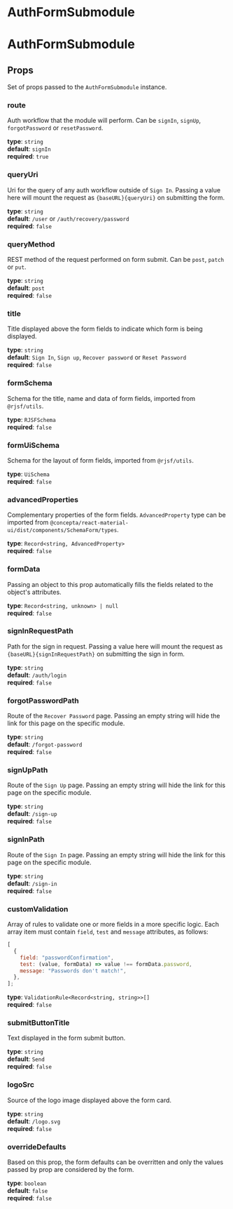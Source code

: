# AuthFormSubmodule

# AuthFormSubmodule

## Props

Set of props passed to the `AuthFormSubmodule` instance.

### **route**

Auth workflow that the module will perform. Can be `signIn`, `signUp`, `forgotPassword` or `resetPassword`.

**type**: `string`\
**default**: `signIn`\
**required**: `true`

### **queryUri**

Uri for the query of any auth workflow outside of `Sign In`. Passing a value here will mount the request as `{baseURL}{queryUri}` on submitting the form.

**type**: `string`\
**default**: `/user` or `/auth/recovery/password`\
**required**: `false`

### **queryMethod**

REST method of the request performed on form submit. Can be `post`, `patch` or `put`.

**type**: `string`\
**default**: `post`\
**required**: `false`

### **title**

Title displayed above the form fields to indicate which form is being displayed.

**type**: `string`\
**default**: `Sign In`, `Sign up`, `Recover password` or `Reset Password`\
**required**: `false`

### **formSchema**

Schema for the title, name and data of form fields, imported from `@rjsf/utils`.

**type**: `RJSFSchema`\
**required**: `false`

### **formUiSchema**

Schema for the layout of form fields, imported from `@rjsf/utils`.

**type**: `UiSchema`\
**required**: `false`

### **advancedProperties**

Complementary properties of the form fields. `AdvancedProperty` type can be imported from `@concepta/react-material-ui/dist/components/SchemaForm/types`.

**type**: `Record<string, AdvancedProperty>`\
**required**: `false`

### **formData**

Passing an object to this prop automatically fills the fields related to the object's attributes.

**type**: `Record<string, unknown> | null`\
**required**: `false`

### **signInRequestPath**

Path for the sign in request. Passing a value here will mount the request as `{baseURL}{signInRequestPath}` on submitting the sign in form.

**type**: `string`\
**default**: `/auth/login`\
**required**: `false`

### **forgotPasswordPath**

Route of the `Recover Password` page. Passing an empty string will hide the link for this page on the specific module.

**type**: `string`\
**default**: `/forgot-password`\
**required**: `false`

### **signUpPath**

Route of the `Sign Up` page. Passing an empty string will hide the link for this page on the specific module.

**type**: `string`\
**default**: `/sign-up`\
**required**: `false`

### **signInPath**

Route of the `Sign In` page. Passing an empty string will hide the link for this page on the specific module.

**type**: `string`\
**default**: `/sign-in`\
**required**: `false`

### **customValidation**

Array of rules to validate one or more fields in a more specific logic. Each array item must contain `field`, `test` and `message` attributes, as follows:

```js
[
  {
    field: "passwordConfirmation",
    test: (value, formData) => value !== formData.password,
    message: "Passwords don't match!",
  },
];
```

**type**: `ValidationRule<Record<string, string>>[]`\
**required**: `false`

### **submitButtonTitle**

Text displayed in the form submit button.

**type**: `string`\
**default**: `Send`\
**required**: `false`

### **logoSrc**

Source of the logo image displayed above the form card.

**type**: `string`\
**default**: `/logo.svg`\
**required**: `false`

### **overrideDefaults**

Based on this prop, the form defaults can be overritten and only the values passed by prop are considered by the form.

**type**: `boolean`\
**default**: `false`\
**required**: `false`
